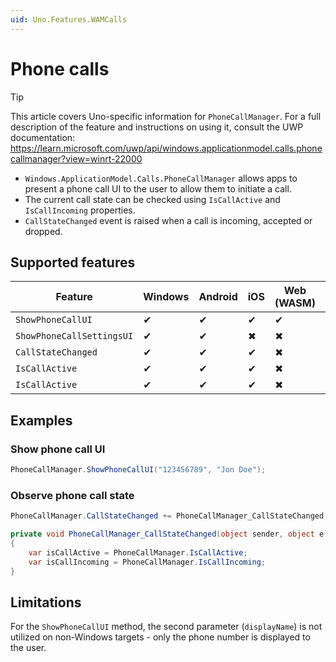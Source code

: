 ```yaml
---
uid: Uno.Features.WAMCalls
---
```


# Phone calls

> [!TIP]
> This article covers Uno-specific information for `PhoneCallManager`. For a full description of the feature and instructions on using it, consult the UWP documentation: https://learn.microsoft.com/uwp/api/windows.applicationmodel.calls.phonecallmanager?view=winrt-22000

* `Windows.ApplicationModel.Calls.PhoneCallManager` allows apps to present a phone call UI to the user to allow them to initiate a call.
* The current call state can be checked using `IsCallActive` and `IsCallIncoming` properties.
* `CallStateChanged` event is raised when a call is incoming, accepted or dropped.

## Supported features

| Feature                   | Windows | Android | iOS | Web (WASM) | macOS | Linux (Skia) | Win 7 (Skia) |
|---------------------------|---------|---------|-----|------------|-------|--------------|--------------|
| `ShowPhoneCallUI`         | ✔       | ✔       | ✔   | ✔          | ✖     | ✖            | ✖            |
| `ShowPhoneCallSettingsUI` | ✔       | ✔       | ✖   | ✖          | ✖     | ✖            | ✖            |
| `CallStateChanged`        | ✔       | ✔       | ✔   | ✖          | ✖     | ✖            | ✖            |
| `IsCallActive`            | ✔       | ✔       | ✔   | ✖          | ✖     | ✖            | ✖            |
| `IsCallActive`            | ✔       | ✔       | ✔   | ✖          | ✖     | ✖            | ✖            |

## Examples

### Show phone call UI

```csharp
PhoneCallManager.ShowPhoneCallUI("123456789", "Jon Doe");
```

### Observe phone call state

```csharp
PhoneCallManager.CallStateChanged += PhoneCallManager_CallStateChanged;

private void PhoneCallManager_CallStateChanged(object sender, object e)
{
    var isCallActive = PhoneCallManager.IsCallActive;
    var isCallIncoming = PhoneCallManager.IsCallIncoming;
}
```

## Limitations

For the `ShowPhoneCallUI` method, the second parameter (`displayName`) is not utilized on non-Windows targets - only the phone number is displayed to the user.
